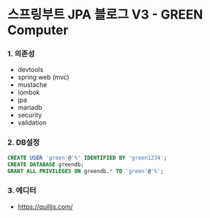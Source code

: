 # 스프링부트 JPA 블로그 V3 - GREEN Computer

### 1. 의존성

- devtools
- spring web (mvc)
- mustache
- lombok
- jpa
- mariadb
- security
- validation

### 2. DB설정

```sql
CREATE USER 'green'@'%' IDENTIFIED BY 'green1234';
CREATE DATABASE greendb;
GRANT ALL PRIVILEGES ON greendb.* TO 'green'@'%';
```

### 3. 에디터

- https://quilljs.com/
